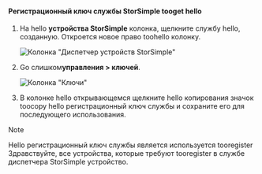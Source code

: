 <!--author=alkohli last changed: 06/22/17-->

#### <a name="tooget-hello-storsimple-service-registration-key"></a>Регистрационный ключ службы StorSimple tooget hello

1. На hello **устройства StorSimple** колонка, щелкните службу hello, созданную. Откроется новое право toohello колонку.
   
     ![Колонка "Диспетчер устройств StorSimple"](./media/storsimple-8000-get-service-registration-key/createssdevman5.png)

2.  Go слишком**управления > ключей**.
   
     ![Колонка "Ключи"](./media/storsimple-8000-get-service-registration-key/getregkey2.png)

3.  В колонке hello открывающемся щелкните hello копирования значок toocopy hello регистрационный ключ службы и сохраните его для последующего использования.

> [!NOTE]
> Hello регистрационный ключ службы является используется tooregister Здравствуйте, все устройства, которые требуют tooregister в службе диспетчера StorSimple устройство.


